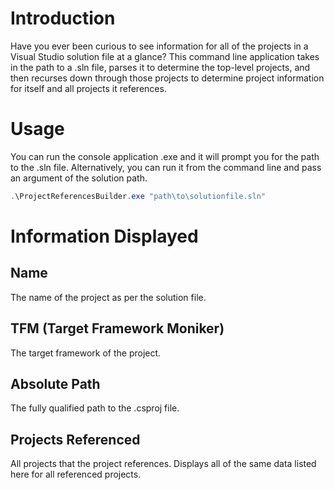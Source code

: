 # Introduction
Have you ever been curious to see information for all of the projects in a Visual Studio solution file at a glance? This command line application takes in the path to a .sln file, parses it to determine the top-level projects, and then recurses down through those projects to determine project information for itself and all projects it references.

# Usage
You can run the console application .exe and it will prompt you for the path to the .sln file.
Alternatively, you can run it from the command line and pass an argument of the solution path.
```powershell
.\ProjectReferencesBuilder.exe "path\to\solutionfile.sln"
```

# Information Displayed
## Name
The name of the project as per the solution file.

## TFM (Target Framework Moniker)
The target framework of the project.

## Absolute Path
The fully qualified path to the .csproj file.

## Projects Referenced
All projects that the project references. Displays all of the same data listed here for all referenced projects.
